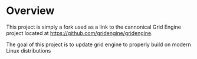 # Overview

This project is simply a fork used as a link to the cannonical Grid Engine project located at https://github.com/gridengine/gridengine. 

The goal of this project is to update grid engine to properly build on modern Linux distributions

